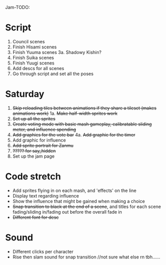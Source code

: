 Jam-TODO:

# Script
1. Council scenes
2. Finish Hisami scenes
3. Finish Yuuma scenes
3a. Shadowy Kishin?
4. Finish Suika scenes
5. Finish Yuugi scenes
6. Add descs for all scenes
7. Go through script and set all the poses

# Saturday
1. ~~Skip reloading tiles between animations if they share a tileset (makes animations work)~~
1a. ~~Make half-width sprites work~~
2. ~~Set up all the sprites~~
3. ~~Create voting mode with basic mash gameplay, calibratable sliding meter, and influence spending~~
4. ~~Add graphics for the vote bar~~
4a. ~~Add graphic for the timer~~
5. Add graphic for influence
6. ~~Add sprite portrait for Zanmu~~
7. ~~????? for say_hidden~~
8. Set up the jam page

# Code stretch
- Add sprites flying in on each mash, and 'effects' on the line
- Display text regarding influence
- Show the influence that might be gained when making a choice
- ~~Snap transition to black at the end of a scene~~, and titles for each scene fading/sliding in/fading out before the overall fade in
- ~~Different font for desc~~

# Sound
- Different clicks per character
- Rise then slam sound for snap transition
//not sure what else rn tbh......